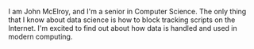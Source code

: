 I am John McElroy, and I'm a senior in Computer Science. The only thing that I know about data science is how to block tracking scripts on the Internet. I'm excited to find out about how data is handled and used in modern computing.
